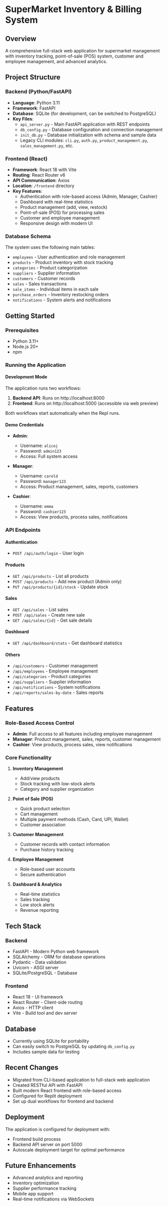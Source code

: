 # SuperMarket Inventory & Billing System

## Overview
A comprehensive full-stack web application for supermarket management with inventory tracking, point-of-sale (POS) system, customer and employee management, and advanced analytics.

## Project Structure

### Backend (Python/FastAPI)
- **Language**: Python 3.11
- **Framework**: FastAPI
- **Database**: SQLite (for development, can be switched to PostgreSQL)
- **Key Files**:
  - `api_server.py` - Main FastAPI application with REST endpoints
  - `db_config.py` - Database configuration and connection management
  - `init_db.py` - Database initialization with schema and sample data
  - Legacy CLI modules: `cli.py`, `auth.py`, `product_management.py`, `sales_management.py`, etc.

### Frontend (React)
- **Framework**: React 18 with Vite
- **Routing**: React Router v6
- **API Communication**: Axios
- **Location**: `/frontend` directory
- **Key Features**:
  - Authentication with role-based access (Admin, Manager, Cashier)
  - Dashboard with real-time statistics
  - Product management (add, view, restock)
  - Point-of-sale (POS) for processing sales
  - Customer and employee management
  - Responsive design with modern UI

### Database Schema
The system uses the following main tables:
- `employees` - User authentication and role management
- `products` - Product inventory with stock tracking
- `categories` - Product categorization
- `suppliers` - Supplier information
- `customers` - Customer records
- `sales` - Sales transactions
- `sale_items` - Individual items in each sale
- `purchase_orders` - Inventory restocking orders
- `notifications` - System alerts and notifications

## Getting Started

### Prerequisites
- Python 3.11+
- Node.js 20+
- npm

### Running the Application

#### Development Mode
The application runs two workflows:
1. **Backend API**: Runs on http://localhost:8000
2. **Frontend**: Runs on http://localhost:5000 (accessible via web preview)

Both workflows start automatically when the Repl runs.

#### Demo Credentials
- **Admin**: 
  - Username: `alicej`
  - Password: `admin123`
  - Access: Full system access

- **Manager**: 
  - Username: `carold`
  - Password: `manager123`
  - Access: Product management, sales, reports, customers

- **Cashier**: 
  - Username: `emma`
  - Password: `cashier123`
  - Access: View products, process sales, notifications

### API Endpoints

#### Authentication
- `POST /api/auth/login` - User login

#### Products
- `GET /api/products` - List all products
- `POST /api/products` - Add new product (Admin only)
- `PUT /api/products/{id}/stock` - Update stock

#### Sales
- `GET /api/sales` - List sales
- `POST /api/sales` - Create new sale
- `GET /api/sales/{id}` - Get sale details

#### Dashboard
- `GET /api/dashboard/stats` - Get dashboard statistics

#### Others
- `/api/customers` - Customer management
- `/api/employees` - Employee management
- `/api/categories` - Product categories
- `/api/suppliers` - Supplier information
- `/api/notifications` - System notifications
- `/api/reports/sales-by-date` - Sales reports

## Features

### Role-Based Access Control
- **Admin**: Full access to all features including employee management
- **Manager**: Product management, sales, reports, customer management
- **Cashier**: View products, process sales, view notifications

### Core Functionality
1. **Inventory Management**
   - Add/view products
   - Stock tracking with low-stock alerts
   - Category and supplier organization

2. **Point of Sale (POS)**
   - Quick product selection
   - Cart management
   - Multiple payment methods (Cash, Card, UPI, Wallet)
   - Customer association

3. **Customer Management**
   - Customer records with contact information
   - Purchase history tracking

4. **Employee Management**
   - Role-based user accounts
   - Secure authentication

5. **Dashboard & Analytics**
   - Real-time statistics
   - Sales tracking
   - Low stock alerts
   - Revenue reporting

## Tech Stack

### Backend
- FastAPI - Modern Python web framework
- SQLAlchemy - ORM for database operations
- Pydantic - Data validation
- Uvicorn - ASGI server
- SQLite/PostgreSQL - Database

### Frontend
- React 18 - UI framework
- React Router - Client-side routing
- Axios - HTTP client
- Vite - Build tool and dev server

## Database
- Currently using SQLite for portability
- Can easily switch to PostgreSQL by updating `db_config.py`
- Includes sample data for testing

## Recent Changes
- Migrated from CLI-based application to full-stack web application
- Created RESTful API with FastAPI
- Built modern React frontend with role-based access
- Configured for Replit deployment
- Set up dual workflows for frontend and backend

## Deployment
The application is configured for deployment with:
- Frontend build process
- Backend API server on port 5000
- Autoscale deployment target for optimal performance

## Future Enhancements
- Advanced analytics and reporting
- Inventory optimization
- Supplier performance tracking
- Mobile app support
- Real-time notifications via WebSockets
